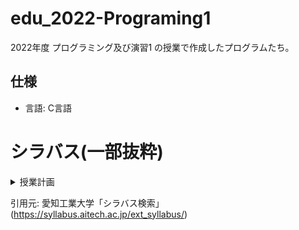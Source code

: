 # edu_2022-Programing1
2022年度 プログラミング及び演習1 の授業で作成したプログラムたち。  

## 仕様
- 言語: C言語

# シラバス(一部抜粋)
<details>
    <summary>授業計画</summary>

1. イントロダクション
プログラミングとは，エディタの使い方，例題プログラム作成
予習.PC操作に慣れる（2時間）、復習.操作を復習する，課題を実施する（3時間）

2. プログラムとコンピュータの基礎
OSコマンド，プログラムの構造，文字出力
予習.前回見直し，今回の資料確認（2時間）、復習.演習内容確認，課題実施（3時間）

3. データ型と演算
データ型と変数，文字入力，四則演算
予習.前回見直し，今回の資料確認（2時間）、復習.演習内容確認，課題実施（3時間）

4. 変数と書式
変数の型変換，書式，アルゴリズムとは
予習.前回見直し，今回の資料確認（2時間）、復習.演習内容確認，課題実施（3時間）

5. 制御構文（１）
if文を使った条件分岐
予習.前回見直し，今回の資料確認（2時間）、復習.演習内容確認，課題実施（3時間）

6. 繰り返し構文（１）
for文を使った繰り返しの基本構造
予習.前回見直し，今回の資料確認（2時間）、復習.演習内容確認，課題実施（3時間）

7. 復習（１）
演習による制御構文・繰り返し構文の復習
予習.これまでの資料・プログラムの見直し（3時間）、復習.できなかった演習課題に再度取り組む（2時間）

8. 繰り返し構文（２）
while文などを使った繰り返し，二重ループ
予習.前々回見直し，今回の資料確認（2時間）、復習.演習内容確認，課題実施（3時間）

9. 制御構文（２）と配列
switch文を使った条件分岐，配列の構造・定義・使い方
予習.前回見直し，今回の資料確認（2時間）、復習.演習内容確認，課題実施（3時間）

10. 復習（２）
演習による構文・配列の復習
予習.これまでの資料・プログラムの見直し（3時間）、復習.できなかった演習課題に再度取り組む（2時間）

11. 文字列と多次元配列
文字列，２次元配列の構造・定義・使い方
予習.前々回見直し，今回の資料確認（2時間）、復習.演習内容確認，課題実施（3時間）

12. 関数
関数の定義，組み込み関数の使い方，引数
予習.前回見直し，今回の資料確認（2時間）、復習.演習内容確認，課題実施（3時間）

13. 関数の応用とマクロ
自作関数の作り方・使い方，マクロの使い方
予習.前回見直し，今回の資料確認（2時間）、復習.演習内容確認，課題実施（3時間）

14. 総復習
演習による全体の総復習と補足事項の説明
予習.すべての資料・プログラムの見直し（3時間）、復習.できなかった演習課題に再度取り組む（2時間）

15. 最終課題報告会
受講内容を用いたオリジナルプログラム作成・発表・講評
予習.最終課題プログラムの作成（4時間）、復習.最終課題の振り返り（1時間）  
</details>

引用元: 愛知工業大学「シラバス検索」(https://syllabus.aitech.ac.jp/ext_syllabus/)
